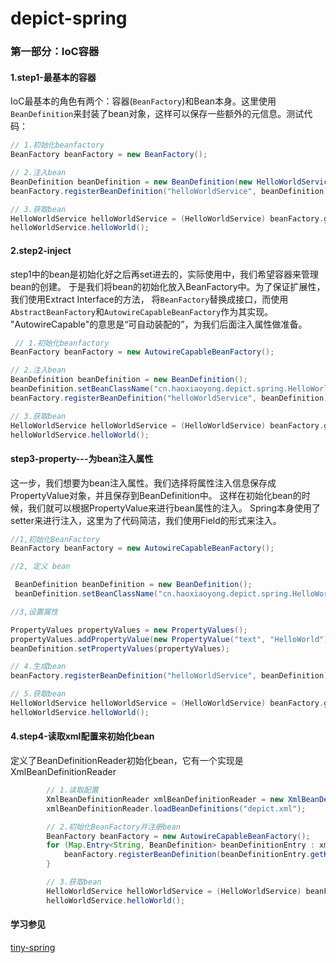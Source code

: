 depict-spring
=====

### 第一部分：IoC容器

#### 1.step1-最基本的容器
	

IoC最基本的角色有两个：容器(`BeanFactory`)和Bean本身。这里使用`BeanDefinition`来封装了bean对象，这样可以保存一些额外的元信息。测试代码：

```java
// 1.初始化beanfactory
BeanFactory beanFactory = new BeanFactory();

// 2.注入bean
BeanDefinition beanDefinition = new BeanDefinition(new HelloWorldService());
beanFactory.registerBeanDefinition("helloWorldService", beanDefinition);

// 3.获取bean
HelloWorldService helloWorldService = (HelloWorldService) beanFactory.getBean("helloWorldService");
helloWorldService.helloWorld();
```


#### 2.step2-inject
step1中的bean是初始化好之后再set进去的，实际使用中，我们希望容器来管理bean的创建。
于是我们将bean的初始化放入BeanFactory中。为了保证扩展性，我们使用Extract Interface的方法，
将`BeanFactory`替换成接口，而使用`AbstractBeanFactory`和`AutowireCapableBeanFactory`作为其实现。
"AutowireCapable"的意思是“可自动装配的”，为我们后面注入属性做准备。

```java
 // 1.初始化beanfactory
BeanFactory beanFactory = new AutowireCapableBeanFactory();

// 2.注入bean
BeanDefinition beanDefinition = new BeanDefinition();
beanDefinition.setBeanClassName("cn.haoxiaoyong.depict.spring.HelloWorldService");
beanFactory.registerBeanDefinition("helloWorldService", beanDefinition);

// 3.获取bean
HelloWorldService helloWorldService = (HelloWorldService) beanFactory.getBean("helloWorldService");
helloWorldService.helloWorld();
```

#### step3-property---为bean注入属性

这一步，我们想要为bean注入属性。我们选择将属性注入信息保存成PropertyValue对象，并且保存到BeanDefinition中。
这样在初始化bean的时候，我们就可以根据PropertyValue来进行bean属性的注入。
Spring本身使用了setter来进行注入，这里为了代码简洁，我们使用Field的形式来注入。

```java
//1,初始化BeanFactory
BeanFactory beanFactory = new AutowireCapableBeanFactory();

//2, 定义 bean

 BeanDefinition beanDefinition = new BeanDefinition();
 beanDefinition.setBeanClassName("cn.haoxiaoyong.depict.spring.HelloWorldService");

//3,设置属性

PropertyValues propertyValues = new PropertyValues();
propertyValues.addPropertyValue(new PropertyValue("text", "HelloWorld"));
beanDefinition.setPropertyValues(propertyValues);

// 4.生成bean
beanFactory.registerBeanDefinition("helloWorldService", beanDefinition);

// 5.获取bean
HelloWorldService helloWorldService = (HelloWorldService) beanFactory.getBean("helloWorldService");
helloWorldService.helloWorld();
```

#### 4.step4-读取xml配置来初始化bean

定义了BeanDefinitionReader初始化bean，它有一个实现是XmlBeanDefinitionReader

```java
        // 1.读取配置
        XmlBeanDefinitionReader xmlBeanDefinitionReader = new XmlBeanDefinitionReader(new ResourceLoader());
        xmlBeanDefinitionReader.loadBeanDefinitions("depict.xml");

        // 2.初始化BeanFactory并注册bean
        BeanFactory beanFactory = new AutowireCapableBeanFactory();
        for (Map.Entry<String, BeanDefinition> beanDefinitionEntry : xmlBeanDefinitionReader.getRegistry().entrySet()) {
            beanFactory.registerBeanDefinition(beanDefinitionEntry.getKey(), beanDefinitionEntry.getValue());
        }

        // 3.获取bean
        HelloWorldService helloWorldService = (HelloWorldService) beanFactory.getBean("helloWorldService");
        helloWorldService.helloWorld();

```

#### 学习参见

[tiny-spring](https://github.com/code4craft/tiny-spring)